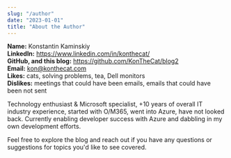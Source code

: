 ```yaml
---
slug: "/author"
date: "2023-01-01"
title: "About the Author"
---
```


**Name:** Konstantin Kaminskiy  
**LinkedIn:** https://www.linkedin.com/in/konthecat/  
**GitHub, and this blog:** https://github.com/KonTheCat/blog2  
**Email:** kon@konthecat.com  
**Likes:** cats, solving problems, tea, Dell monitors  
**Dislikes:** meetings that could have been emails, emails that could have been not sent

Technology enthusiast & Microsoft specialist, +10 years of overall IT industry experience, started with O/M365, went into Azure, have not looked back. Currently enabling developer success with Azure and dabbling in my own development efforts.

Feel free to explore the blog and reach out if you have any questions or suggestions for topics you'd like to see covered.
